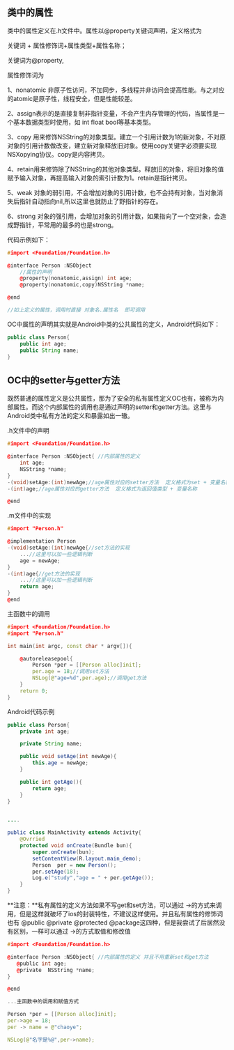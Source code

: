 ## 类中的属性

类中的属性定义在.h文件中。属性以@property关键词声明，定义格式为

关键词 + 属性修饰词+属性类型+属性名称；

关键词为@property,

属性修饰词为

1、nonatomic 非原子性访问，不加同步，多线程并非访问会提高性能。与之对应的atomic是原子性，线程安全，但是性能较差。

2、assign表示的是直接复制非指针变量，不会产生内存管理的代码，当属性是一个基本数据类型时使用，如 int float bool等基本类型。

3、copy 用来修饰NSString的对象类型。建立一个引用计数为1的新对象，不对原对象的引用计数做改变，建立新对象释放旧对象。使用copy关键字必须要实现NSXopying协议。copy是内容拷贝。

4、retain用来修饰除了NSString的其他对象类型。释放旧的对象，将旧对象的值赋予输入对象，再提高输入对象的索引计数为1。retain是指针拷贝。

5、weak 对象的弱引用，不会增加对象的引用计数，也不会持有对象，当对象消失后指针自动指向nil,所以这里也就防止了野指针的存在。

6、strong 对象的强引用，会增加对象的引用计数，如果指向了一个空对象，会造成野指针，平常用的最多的也是strong。

代码示例如下：

```cpp
#import <Foundation/Foundation.h>

@interface Person :NSObject
    //属性的声明
    @property(nonatomic,assign) int age;
    @property(nonatomic,copy)NSString *name;

@end

//如上定义的属性，调用时直接 对象名.属性名  即可调用
```

OC中属性的声明其实就是Android中类的公共属性的定义，Android代码如下：

```java
public class Person{
    public int age;
    public String name;
}
```

## OC中的setter与getter方法

既然普通的属性定义是公共属性，那为了安全的私有属性定义OC也有，被称为内部属性。而这个内部属性的调用也是通过声明的setter和getter方法。这里与Android类中私有方法的定义和暴露如出一辙。

.h文件中的声明

```cpp
#import <Foundation/Foundation.h>

@interface Person :NSObject{ //内部属性的定义
    int age;
    NSString *name;
}
-(void)setAge:(int)newAge;//age属性对应的setter方法  定义格式为set + 变量名称(首字母大写)
-(int)age;//age属性对应的getter方法  定义格式为返回值类型 + 变量名称

@end
```

.m文件中的实现

```cpp
#import "Person.h"

@implementation Person
-(void)setAge:(int)newAge{//set方法的实现
    ...//这里可以加一些逻辑判断
    age = newAge;
}
-(int)age{//get方法的实现
    ...//这里可以加一些逻辑判断
    return age;
}
@end
```

主函数中的调用

```cpp
#import <Foundation/Foundation.h>
#import "Person.h"

int main(int argc, const char * argv[]){

    @autoreleasepool{
        Person *per = [[Person alloc]init];
        per.age = 18;//调用set方法
        NSLog(@"age=%d",per.age);//调用get方法
    }
    return 0;
}
```

Android代码示例

```java
public class Person{
    private int age;

    private String name;

    public void setAge(int newAge){
        this.age = newAge;
    }

    public int getAge(){
        return age;    
    }
}


....

public class MainActivity extends Activity{
    @Ovrried
    protected void onCreate(Bundle bun){
        super.onCreate(bun);
        setContentView(R.layout.main_demo);
        Person  per = new Person();
        per.setAge(18);
        Log.e("study","age = " + per.getAge());
    }
}
```

**注意：**私有属性的定义方法如果不写get和set方法，可以通过 -&gt;的方式来调用，但是这样就破坏了ios的封装特性，不建议这样使用。并且私有属性的修饰词也有 @public  @private  @protected  @package这四种，但是我尝试了后居然没有区别，一样可以通过 -&gt;的方式取值和修改值

```cpp
#import <Foundation/Foundation.h>

@interface Person :NSObject{ //内部属性的定义 并且不用重新set和get方法
   @public int age;
   @private  NSString *name;
}

@end

...主函数中的调用和赋值方式

Person *per = [[Person alloc]init];
per->age = 18;
per -> name = @"chaoye";

NSLog(@"名字是%@",per->name);
```







